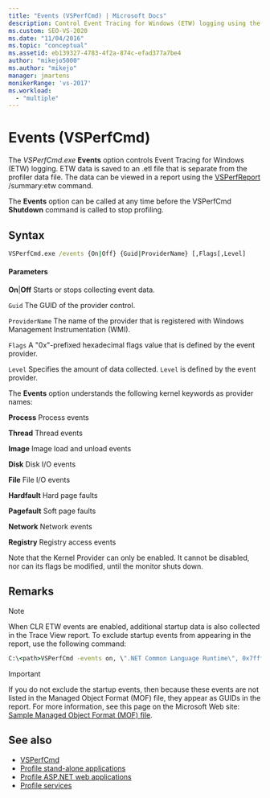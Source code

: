 ```yaml
---
title: "Events (VSPerfCmd) | Microsoft Docs"
description: Control Event Tracing for Windows (ETW) logging using the Events option in the VSPerfCmd.exe command-line tool. Review syntax parameters.
ms.custom: SEO-VS-2020
ms.date: "11/04/2016"
ms.topic: "conceptual"
ms.assetid: eb139327-4783-4f2a-874c-efad377a7be4
author: "mikejo5000"
ms.author: "mikejo"
manager: jmartens
monikerRange: 'vs-2017'
ms.workload:
  - "multiple"
---
```

# Events (VSPerfCmd)
The *VSPerfCmd.exe* **Events** option controls Event Tracing for Windows (ETW) logging. ETW data is saved to an .etl file that is separate from the profiler data file. The data can be viewed in a report using the [VSPerfReport](../profiling/vsperfreport.md) /summary:etw command.

 The **Events** option can be called at any time before the VSPerfCmd **Shutdown** command is called to stop profiling.

## Syntax

```cmd
VSPerfCmd.exe /events {On|Off} {Guid|ProviderName} [,Flags[,Level]
```

#### Parameters
 **On**&#124;**Off**
 Starts or stops collecting event data.

 `Guid`
 The GUID of the provider control.

 `ProviderName`
 The name of the provider that is registered with Windows Management Instrumentation (WMI).

 `Flags`
 A "0x"-prefixed hexadecimal flags value that is defined by the event provider.

 `Level`
 Specifies the amount of data collected. `Level` is defined by the event provider.

 The **Events** option understands the following kernel keywords as provider names:

 **Process**
 Process events

 **Thread**
 Thread events

 **Image**
 Image load and unload events

 **Disk**
 Disk I/O events

 **File**
 File I/O events

 **Hardfault**
 Hard page faults

 **Pagefault**
 Soft page faults

 **Network**
 Network events

 **Registry**
 Registry access events

 Note that the Kernel Provider can only be enabled. It cannot be disabled, nor can its flags be modified, until the monitor shuts down.

## Remarks

> [!NOTE]
> When CLR ETW events are enabled, additional startup data is also collected in the Trace View report. To exclude startup events from appearing in the report, use the following command:

```cmd
C:\<path>VSPerfCmd -events on, \".NET Common Language Runtime\", 0x7fffffff, 5
```

> [!IMPORTANT]
> If you do not exclude the startup events, then because these events are not listed in the Managed Object Format (MOF) file, they appear as GUIDs in the report. For more information, see this page on the Microsoft Web site: [Sample Managed Object Format (MOF) file](https://msdn.microsoft.com/library/default.aspx).

## See also
- [VSPerfCmd](../profiling/vsperfcmd.md)
- [Profile stand-alone applications](../profiling/command-line-profiling-of-stand-alone-applications.md)
- [Profile ASP.NET web applications](../profiling/command-line-profiling-of-aspnet-web-applications.md)
- [Profile services](../profiling/command-line-profiling-of-services.md)
